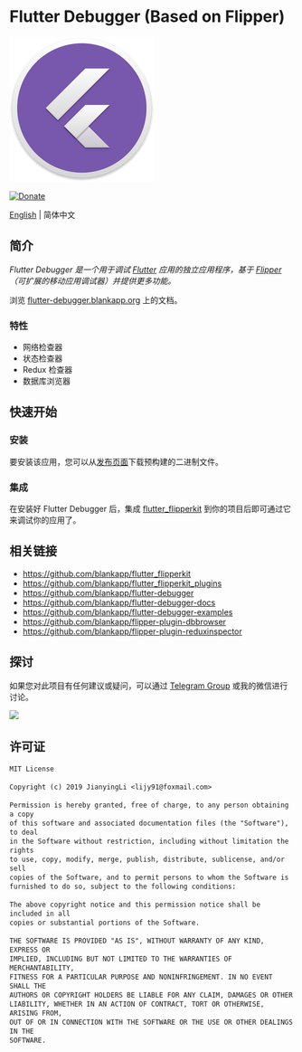 # Flutter Debugger (Based on Flipper)

![](static/icon.png)

[![Donate](https://img.shields.io/badge/Donate-PayPal-green.svg)](https://www.paypal.com/cgi-bin/webscr?cmd=_donations&business=lijy91%40live.com&currency_code=USD&source=url)

[English](./README.md) | 简体中文

## 简介

*Flutter Debugger 是一个用于调试 [Flutter](https://flutter.dev) 应用的独立应用程序，基于 [Flipper](https://github.com/facebook/flipper)（可扩展的移动应用调试器）并提供更多功能。*

浏览 [flutter-debugger.blankapp.org](http://flutter-debugger.blankapp.org/) 上的文档。

### 特性

* 网络检查器
* 状态检查器
* Redux 检查器
* 数据库浏览器

## 快速开始

### 安装

要安装该应用，您可以从[发布页面](https://github.com/blankapp/flutter-debugger/releases)下载预构建的二进制文件。

### 集成

在安装好 Flutter Debugger 后，集成 [flutter_flipperkit](https://github.com/blankapp/flutter_flipperkit) 到你的项目后即可通过它来调试你的应用了。

## 相关链接

- https://github.com/blankapp/flutter_flipperkit
- https://github.com/blankapp/flutter_flipperkit_plugins
- https://github.com/blankapp/flutter-debugger
- https://github.com/blankapp/flutter-debugger-docs
- https://github.com/blankapp/flutter-debugger-examples
- https://github.com/blankapp/flipper-plugin-dbbrowser
- https://github.com/blankapp/flipper-plugin-reduxinspector

## 探讨

如果您对此项目有任何建议或疑问，可以通过 [Telegram Group](https://t.me/flutterdebugger) 或我的微信进行讨论。

![](http://blankapp.org/assets/images/wechat_qrcode.png)

## 许可证

```text
MIT License

Copyright (c) 2019 JianyingLi <lijy91@foxmail.com>

Permission is hereby granted, free of charge, to any person obtaining a copy
of this software and associated documentation files (the "Software"), to deal
in the Software without restriction, including without limitation the rights
to use, copy, modify, merge, publish, distribute, sublicense, and/or sell
copies of the Software, and to permit persons to whom the Software is
furnished to do so, subject to the following conditions:

The above copyright notice and this permission notice shall be included in all
copies or substantial portions of the Software.

THE SOFTWARE IS PROVIDED "AS IS", WITHOUT WARRANTY OF ANY KIND, EXPRESS OR
IMPLIED, INCLUDING BUT NOT LIMITED TO THE WARRANTIES OF MERCHANTABILITY,
FITNESS FOR A PARTICULAR PURPOSE AND NONINFRINGEMENT. IN NO EVENT SHALL THE
AUTHORS OR COPYRIGHT HOLDERS BE LIABLE FOR ANY CLAIM, DAMAGES OR OTHER
LIABILITY, WHETHER IN AN ACTION OF CONTRACT, TORT OR OTHERWISE, ARISING FROM,
OUT OF OR IN CONNECTION WITH THE SOFTWARE OR THE USE OR OTHER DEALINGS IN THE
SOFTWARE.
```
